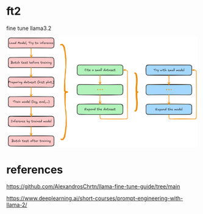 # ft2
fine tune llama3.2

<div align="center">
  <img src="assets/appoarch.png" width="500">
</div>

# references

https://github.com/AlexandrosChrtn/llama-fine-tune-guide/tree/main

https://www.deeplearning.ai/short-courses/prompt-engineering-with-llama-2/
